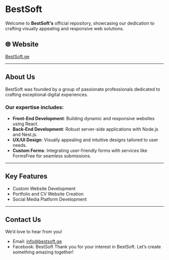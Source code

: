 # BestSoft

Welcome to **BestSoft's** official repository, showcasing our dedication to crafting visually appealing and responsive web solutions.

## 🌐 Website  
[BestSoft.ge](https://bestsoft.ge)

---

## About Us  
BestSoft was founded by a group of passionate professionals dedicated to crafting exceptional digital experiences. 

### Our expertise includes:  
- **Front-End Development**: Building dynamic and responsive websites using React.
- **Back-End Development**: Robust server-side applications with Node.js and Nest.js.
- **UX/UI Design**: Visually appealing and intuitive designs tailored to user needs.  
- **Custom Forms**: Integrating user-friendly forms with services like FormsFree for seamless submissions.

---

## Key Features  
- Custom Website Development  
- Portfolio and CV Website Creation  
- Social Media Platform Development  

---

## Contact Us
We’d love to hear from you!

- Email: info@bestsoft.ge
- Facebook: BestSoft
Thank you for your interest in BestSoft. Let’s create something amazing together!
